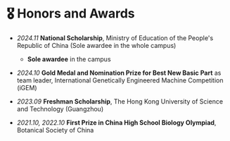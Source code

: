 # 🎖 Honors and Awards

- *2024.11*   **National Scholarship**, Ministry of Education of the People's Republic of China (Sole awardee in the whole campus)

    - **Sole awardee** in the campus

- *2024.10*   **Gold Medal and Nomination Prize for Best New Basic Part** as team leader, International Genetically Engineered Machine Competition (iGEM)

- *2023.09*   **Freshman Scholarship**, The Hong Kong University of Science and Technology (Guangzhou)

- *2021.10, 2022.10*   **First Prize in China High School Biology Olympiad**, Botanical Society of China 